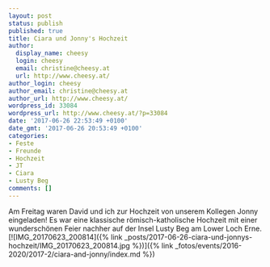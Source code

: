 ```yaml
---
layout: post
status: publish
published: true
title: Ciara und Jonny's Hochzeit
author:
  display_name: cheesy
  login: cheesy
  email: christine@cheesy.at
  url: http://www.cheesy.at/
author_login: cheesy
author_email: christine@cheesy.at
author_url: http://www.cheesy.at/
wordpress_id: 33084
wordpress_url: http://www.cheesy.at/?p=33084
date: '2017-06-26 22:53:49 +0100'
date_gmt: '2017-06-26 20:53:49 +0100'
categories:
- Feste
- Freunde
- Hochzeit
- JT
- Ciara
- Lusty Beg
comments: []
---
```

Am Freitag waren David und ich zur Hochzeit von unserem Kollegen Jonny eingeladen!
Es war eine klassische römisch-katholische Hochzeit mit einer wunderschönen Feier nachher auf der Insel Lusty Beg am Lower Loch Erne.
[![IMG_20170623_200814]({% link _posts/2017-06-26-ciara-und-jonnys-hochzeit/IMG_20170623_200814.jpg %})]({% link _fotos/events/2016-2020/2017-2/ciara-and-jonny/index.md %})
